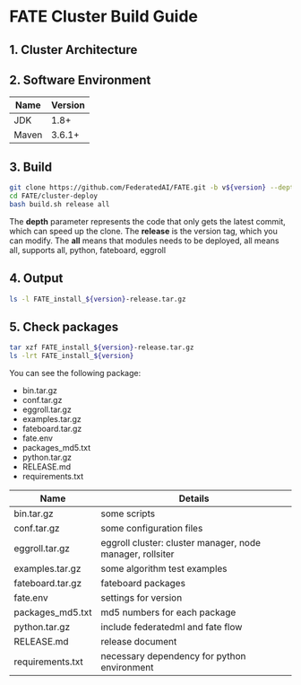 

#                      **FATE Cluster Build Guide**

## 1. Cluster Architecture

## 2. Software Environment

| Name         | Version | 
| -------------| --------|
| JDK          | 1.8+    |
| Maven        | 3.6.1+  |

## 3. Build
```bash
git clone https://github.com/FederatedAI/FATE.git -b v${version} --depth=1
cd FATE/cluster-deploy
bash build.sh release all
```
The **depth** parameter represents the code that only gets the latest commit, which can speed up the clone.
The **release** is the version tag, which you can modify.
The **all** means that modules needs to be deployed, all means all, supports all, python, fateboard, eggroll

## 4. Output
```bash
ls -l FATE_install_${version}-release.tar.gz
```

## 5. Check packages
```bash
tar xzf FATE_install_${version}-release.tar.gz
ls -lrt FATE_install_${version}
```
You can see the following package:
- bin.tar.gz
- conf.tar.gz
- eggroll.tar.gz
- examples.tar.gz
- fateboard.tar.gz
- fate.env
- packages_md5.txt
- python.tar.gz
- RELEASE.md
- requirements.txt

| Name         | Details| 
| -------------| --------|
| bin.tar.gz   | some scripts|
| conf.tar.gz   | some configuration files|
| eggroll.tar.gz | eggroll cluster: cluster manager, node manager, rollsiter  |
| examples.tar.gz | some algorithm test examples|
| fateboard.tar.gz | fateboard packages|
| fate.env | settings for version|
| packages_md5.txt | md5 numbers for each package|
| python.tar.gz | include federatedml and fate flow|
| RELEASE.md | release document|
| requirements.txt | necessary dependency for python environment|
